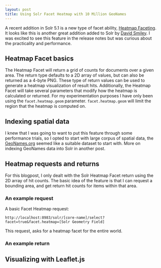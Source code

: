```yaml
---
layout: post
title: Using Solr Facet Heatmap with 10 Million GeoNames
---
```


A recent addition in Solr 5.1 is a new type of facet ability, [Heatmap Faceting](https://cwiki.apache.org/confluence/display/solr/Spatial+Search#SpatialSearch-HeatmapFaceting). It looks like this is another great addition added to Solr by [David Smiley](https://twitter.com/davidwsmiley). I was excited to see this feature in the release notes but was curious about the practicality and performance.

## Heatmap Facet basics

The Heatmap Facet will return a grid of counts for documents over a given area. The return type defaults to a 2D array of values, but can also be returned as a 4-byte PNG. These type of return values can be used to generate a heatmap visualization of result hits. Additionally, the Heatmap Facet will take several parameters that modify how the heatmap is calculated or returned. For my experimentation purposes I have only been using the `facet.heatmap.geom` parameter. `facet.heatmap.geom` will limit the region that the heatmap is computed on.

## Indexing spatial data

I knew that I was going to want to put this feature through some performance trials, so I opted to start with large corpus of spatial data, the [GeoNames.org](http://geonames.org) seemed like a suitable dataset to start with. More on indexing GeoNames data into Solr in another post.

## Heatmap requests and returns

For this blogpost, I only dealt with the Solr Heatmap Facet return using the 2D array of hit counts. The basic idea of the feature is that I can request a bounding area, and get return hit counts for items within that area.

### An example request

A basic Facet Heatmap request:

```
http://localhost:8983/solr/[core-name]/select?facet=true&facet.heatmap=[Solr Geometry Field]
```

This request, asks for a heatmap facet for the entire world.


### An example return

## Visualizing with Leaflet.js

